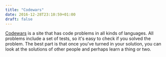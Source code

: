 ```yaml
---
title: "Codewars"
date: 2016-12-28T23:10:59+01:00
draft: false
---
```

<a href="https://www.codewars.com">Codewars</a> is a site that has code problems in all kinds of languages. All problems include a set of tests, so it's easy to check if you solved the problem. The best part is that once you've turned in your solution, you can look at the solutions of other people and perhaps learn a thing or two.
